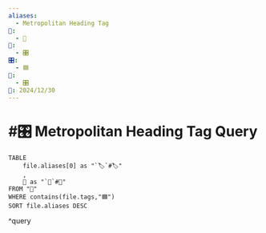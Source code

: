 ```yaml
---
aliases:
  - Metropolitan Heading Tag
📁:
  - 🔢
🔢:
  - 🎛️
🎛️:
  - 🟦
🔀:
  - 🎛️
📅: 2024/12/30
---
```

# #🎛️ Metropolitan Heading Tag Query

```dataview
TABLE 
	file.aliases[0] as "`🏷️`#🏷️"
	,
	📅 as "`📅`#📅" 
FROM "📁"
WHERE contains(file.tags,"🟦")
SORT file.aliases DESC
```

^query
